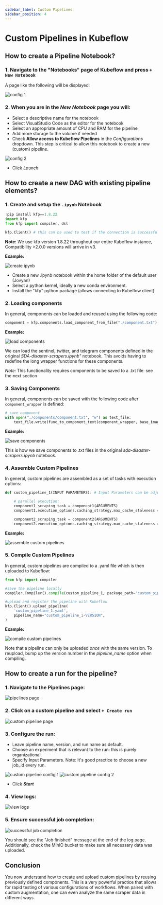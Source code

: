 ```yaml
---
sidebar_label: Custom Pipelines
sidebar_position: 4
---
```


# Custom Pipelines in Kubeflow

## How to create a Pipeline Notebook?

### 1. Navigate to the "Notebooks" page of Kubeflow and press `+ New Notebook`

A page like the following will be displayed:

![config 1](images/notebook-config-1.png)

### 2. When you are in the *New Notebook* page you will:

* Select a descriptive name for the notebook
* Select VisualStudio Code as the editor for the notebook
* Select an appropriate amount of CPU and RAM for the pipeline
* Add more storage to the volume if needed
* Check **Allow access to Kubeflow Pipelines** in the *Configurations* dropdown. This step is critical to allow this notebook to create a new (custom) pipeline. 

![config 2](images/notebook-config-2.png)

* Click *Launch*


## How to create a new DAG with existing pipeline elements?

### 1. Create and setup the `.ipynb` Notebook

```python
!pip install kfp==1.8.22
import kfp
from kfp import compiler, dsl

kfp.Client() # this can be used to test if the connection is successful
```

**Note:** We use kfp version 1.8.22 throughout our entire Kubeflow instance, Compatibility >2.0.0 versions will arrive in v3. 

**Example:**

![create ipynb](images/create-ipynb.png)

* Create a new .ipynb notebook within the home folder of the default user (Jovyan)
* Select a python kernel, ideally a new conda environment. 
* Install the "kfp" python package (allows connecting to Kubeflow client)

### 2. Loading components

In general, components can be loaded and reused using the following code:

```python
component = kfp.components.load_component_from_file("./component.txt")
```

**Example:**

![load components](images/loading-components.png)

We can load the sentinel, twitter, and telegram components defined in the original *SDA-disaster-scrapers.ipynb"* notebook. This avoids having to redefine the long wrapper functions for these components. 

*Note:* This functionality requires components to be saved to a .txt file: see the next section

### 3. Saving Components

In general, components can be saved with the following code after ```component_wrapper``` is defined:


```python
# save component
with open("./components/component.txt", "w") as text_file:
    text_file.write(func_to_component_text(component_wrapper, base_image="maany/mpi-sda-component:version"))

```

**Example:**

![save components](images/saving-components.png)


This is how we save components to .txt files in the original *sda-disaster-scrapers.ipynb* notebook.


### 4. Assemble Custom Pipelines

In general, custom pipelines are assembled as a set of tasks with execution options:

```python
def custom_pipeline_1(INPUT PARAMETERS): # Input Parameters can be adjusted in the Kubeflow UI

    # parallel execution:
    component1_scraping_task = component1(ARGUMENTS)
    component1.execution_options.caching_strategy.max_cache_staleness = "P0D"

    component2_scraping_task = component2(ARGUMENTS)
    component2.execution_options.caching_strategy.max_cache_staleness = "P0D"
```

**Example:**

![assemble custom pipelines](images/assemble-custom-pipeline.png)

### 5. Compile Custom Pipelines

In general, custom pipelines are compiled to a .yaml file which is then uploaded to Kubeflow:

```python
from kfp import compiler

#save the pipeline locally
compiler.Compiler().compile(custom_pipeline_1, package_path='custom_pipeline_1.yaml') 

#upload and register the pipeline with Kubeflow
kfp.Client().upload_pipeline(
    'custom_pipeline_1.yaml',
    pipeline_name="custom_pipeline_1-VERSION",
)

```

**Example:**

![compile custom pipelines](images/compile-custom-pipeline.png)

Note that a pipeline can only be uploaded *once* with the same version. To reupload, bump up the version number in the *pipeline_name* option when compiling. 


## How to create a run for the pipeline?

### 1. Navigate to the Pipelines page:

![pipelines page](images/pipelines-page.png)

### 2. Click on a custom pipeline and select `+ Create run`

![custom pipeline page](images/custom-pipeline-page.png)

### 3. Configure the run:

* Leave pipeline name, version, and run name as default.
* Choose an experiment that is relevant to the run: this is purely organizational.
* Specify Input Parameters. Note: It's good practice to choose a new job_id every run. 

![custom pipeline config 1](images/custom-pipeline-config-1.png)
![custom pipeline config 2](images/custom-pipeline-config-2.png)

* Click ***Start***

### 4. View logs:

![view logs](images/view-logs.png)

### 5. Ensure successful job completion:

![successful job completion](images/successful-job-completion.png)

You should see the "Job finished" message at the end of the log page. Additionally, check the MinIO bucket to make sure all necessary data was uploaded.

## Conclusion

You now understand how to create and upload custom pipelines by reusing previously defined components. This is a very powerful practice that allows for rapid testing of various configurations of workflows. When paired with custom augmentation, one can even analyze the same scraper data in different ways. 